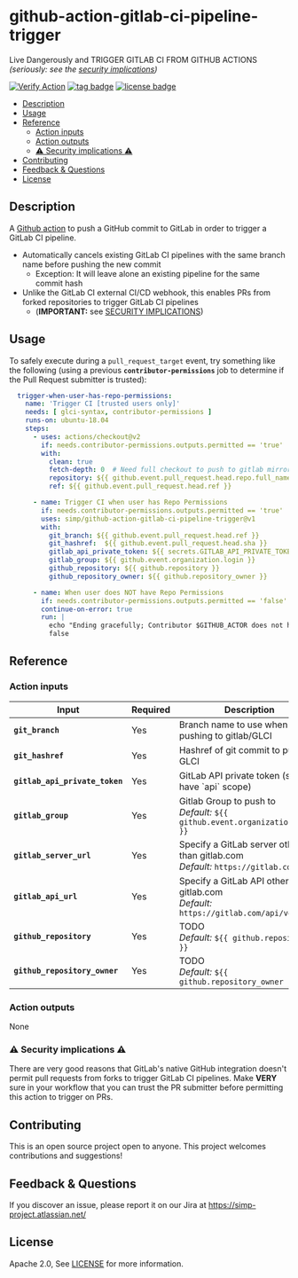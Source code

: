 # github-action-gitlab-ci-pipeline-trigger
Live Dangerously and TRIGGER GITLAB CI FROM GITHUB ACTIONS _(seriously: see the [security implications](#warning-security-implications-warning))_

[![Verify Action](https://github.com/simp/github-action-gitlab-ci-pipeline-trigger/workflows/Verify%20Action/badge.svg)](https://github.com/simp/github-action-gitlab-ci-pipeline-trigger/actions?query=workflow%3A%22Verify+Action%22)
[![tag badge](https://img.shields.io/github/v/tag/simp/github-action-gitlab-ci-pipeline-trigger)](https://github.com/simp/github-action-gitlab-ci-pipeline-trigger/tags)
[![license badge](https://img.shields.io/github/license/simp/github-action-gitlab-ci-pipeline-trigger)](./LICENSE)


<!-- vim-markdown-toc GFM -->

* [Description](#description)
* [Usage](#usage)
* [Reference](#reference)
  * [Action inputs](#action-inputs)
  * [Action outputs](#action-outputs)
  * [:warning: Security implications :warning:](#warning-security-implications-warning)
* [Contributing](#contributing)
* [Feedback & Questions](#feedback--questions)
* [License](#license)

<!-- vim-markdown-toc -->

## Description

A [Github action] to push a GitHub commit to GitLab in order to trigger a
GitLab CI pipeline.


* Automatically cancels existing GitLab CI pipelines with the same branch name
  before pushing the new commit
  * Exception: It will leave alone an existing pipeline for the same commit hash
* Unlike the GitLab CI external CI/CD webhook, this enables PRs from forked
  repositories to trigger GitLab CI pipelines
  * (**IMPORTANT:** see [SECURITY IMPLICATIONS](#warning-security-implications-warning))


## Usage

To safely execute during a `pull_request_target` event, try something like the
following (using a previous **`contributor-permissions`** job to determine if
the Pull Request submitter is trusted):

```yaml
  trigger-when-user-has-repo-permissions:
    name: 'Trigger CI [trusted users only]'
    needs: [ glci-syntax, contributor-permissions ]
    runs-on: ubuntu-18.04
    steps:
      - uses: actions/checkout@v2
        if: needs.contributor-permissions.outputs.permitted == 'true'
        with:
          clean: true
          fetch-depth: 0  # Need full checkout to push to gitlab mirror
          repository: ${{ github.event.pull_request.head.repo.full_name }}
          ref: ${{ github.event.pull_request.head.ref }}

      - name: Trigger CI when user has Repo Permissions
        if: needs.contributor-permissions.outputs.permitted == 'true'
        uses: simp/github-action-gitlab-ci-pipeline-trigger@v1
        with:
          git_branch: ${{ github.event.pull_request.head.ref }}
          git_hashref:  ${{ github.event.pull_request.head.sha }}
          gitlab_api_private_token: ${{ secrets.GITLAB_API_PRIVATE_TOKEN }}
          gitlab_group: ${{ github.event.organization.login }}
          github_repository: ${{ github.repository }}
          github_repository_owner: ${{ github.repository_owner }}

      - name: When user does NOT have Repo Permissions
        if: needs.contributor-permissions.outputs.permitted == 'false'
        continue-on-error: true
        run: |
          echo "Ending gracefully; Contributor $GITHUB_ACTOR does not have permission to trigger CI"
          false

```


## Reference

### Action inputs

<table>
  <thead>
    <tr>
      <th>Input</th>
      <th>Required</th>
      <th>Description</th>
    </tr>
  </thead>

  <tr>
    <td><strong><code>git_branch</code></strong></td>
    <td>Yes</td>
    <td>Branch name to use when pushing to gitlab/GLCI</td>
  </tr>

  <tr>
    <td><strong><code>git_hashref</code></strong></td>
    <td>Yes</td>
    <td>Hashref of git commit to push to GLCI</td>
  </tr>

  <tr>
    <td><strong><code>gitlab_api_private_token</code></strong></td>
    <td>Yes</td>
    <td>GitLab API private token (should have `api` scope)</td>
  </tr>

  <tr>
    <td><strong><code>gitlab_group</code></strong></td>
    <td>Yes</td>
    <td>Gitlab Group to push to<br /><em>Default:</em> <code>${{ github.event.organization.login }}</code></td>
  </tr>

  <tr>
    <td><strong><code>gitlab_server_url</code></strong></td>
    <td>Yes</td>
    <td>Specify a GitLab server other than gitlab.com<br /><em>Default:</em> <code>https://gitlab.com</code></td>
  </tr>

  <tr>
    <td><strong><code>gitlab_api_url</code></strong></td>
    <td>Yes</td>
    <td>Specify a GitLab API other than gitlab.com<br /><em>Default:</em> <code>https://gitlab.com/api/v4</code></td>
  </tr>

  <tr>
    <td><strong><code>github_repository</code></strong></td>
    <td>Yes</td>
    <td>TODO<br /><em>Default:</em> <code>${{ github.repository }}</code></td>
  </tr>

  <tr>
    <td><strong><code>github_repository_owner</code></strong></td>
    <td>Yes</td>
    <td>TODO<br /><em>Default:</em> <code>${{ github.repository_owner }}</code></td>
  </tr>
</table>

### Action outputs

None

### :warning: Security implications :warning:

There are very good reasons that GitLab's native GitHub integration doesn't
permit pull requests from forks to trigger GitLab CI pipelines.  Make **VERY**
sure in your workflow that you can trust the PR submitter before permitting
this action to trigger on PRs.

## Contributing

This is an open source project open to anyone. This project welcomes contributions and suggestions!

## Feedback & Questions

If you discover an issue, please report it on our Jira at
https://simp-project.atlassian.net/

## License

Apache 2.0, See [LICENSE](https://github.com/simp/github-action-gitlab-ci-pipeline-trigger/blob/main/LICENSE) for more information.



[GitHub action]: https://github.com/features/actions
